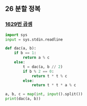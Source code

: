 ## 26 분할 정복

### [1629번 곱셈](https://boj.kr/1629)

```python
import sys
input = sys.stdin.readline

def dac(a, b):
    if b == 1:
        return a % c
    else:
        t = dac(a, b // 2)
        if b % 2 == 0:
            return t * t % c
        else:
            return t * t * a % c

a, b, c = map(int, input().split())
print(dac(a, b))
```
